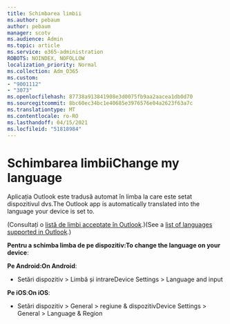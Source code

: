 ```yaml
---
title: Schimbarea limbii
ms.author: pebaum
author: pebaum
manager: scotv
ms.audience: Admin
ms.topic: article
ms.service: o365-administration
ROBOTS: NOINDEX, NOFOLLOW
localization_priority: Normal
ms.collection: Adm_O365
ms.custom:
- "9001112"
- "3073"
ms.openlocfilehash: 87738a913841908e3d0075fb9aa2aacea1db0d70
ms.sourcegitcommit: 8bc60ec34bc1e40685e3976576e04a2623f63a7c
ms.translationtype: MT
ms.contentlocale: ro-RO
ms.lasthandoff: 04/15/2021
ms.locfileid: "51818984"
---
```

# <a name="change-my-language"></a><span data-ttu-id="bafd2-102">Schimbarea limbii</span><span class="sxs-lookup"><span data-stu-id="bafd2-102">Change my language</span></span>

<span data-ttu-id="bafd2-103">Aplicația Outlook este tradusă automat în limba la care este setat dispozitivul dvs.</span><span class="sxs-lookup"><span data-stu-id="bafd2-103">The Outlook app is automatically translated into the language your device is set to.</span></span> 

<span data-ttu-id="bafd2-104">(Consultați o [listă de limbi acceptate în Outlook](https://acompli.helpshift.com/a/outlook/?s=general-questions&f=in-which-languages-is-your-app-translated).)</span><span class="sxs-lookup"><span data-stu-id="bafd2-104">(See a [list of languages supported in Outlook](https://acompli.helpshift.com/a/outlook/?s=general-questions&f=in-which-languages-is-your-app-translated).)</span></span> 

<span data-ttu-id="bafd2-105">**Pentru a schimba limba de pe dispozitiv:**</span><span class="sxs-lookup"><span data-stu-id="bafd2-105">**To change the language on your device**:</span></span> 

<span data-ttu-id="bafd2-106">**Pe Android:**</span><span class="sxs-lookup"><span data-stu-id="bafd2-106">**On Android**:</span></span> 

- <span data-ttu-id="bafd2-107">Setări dispozitiv > Limbă și intrare</span><span class="sxs-lookup"><span data-stu-id="bafd2-107">Device Settings > Language and input</span></span> 

<span data-ttu-id="bafd2-108">**Pe iOS**:</span><span class="sxs-lookup"><span data-stu-id="bafd2-108">**On iOS**:</span></span> 

- <span data-ttu-id="bafd2-109">Setări dispozitiv > General > regiune & dispozitiv</span><span class="sxs-lookup"><span data-stu-id="bafd2-109">Device Settings > General > Language & Region</span></span> 
